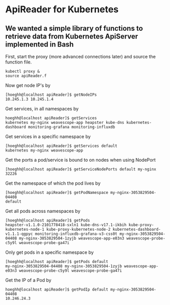# ApiReader for Kubernetes
## We wanted a simple library of functions to retrieve data from Kubernetes ApiServer implemented in Bash

First, start the proxy (more advanced connections later) and source the function file.
```
kubectl proxy &
source apiReader.f
```

Now get node IP's by 
```
[hoeghh@localhost apiReader]$ getNodeIPs
10.245.1.3 10.245.1.4
```

Get services, in all namespaces by 
```
hoeghh@localhost apiReader]$ getServices
kubernetes my-nginx weavescope-app heapster kube-dns kubernetes-dashboard monitoring-grafana monitoring-influxdb
``` 

Get services in a specific namespace by 
```
[hoeghh@localhost apiReader]$ getServices default
kubernetes my-nginx weavescope-app
```

Get the ports a pod/service is bound to on nodes when using NodePort
```
[hoeghh@localhost apiReader]$ getServiceNodePorts default my-nginx
32226
```

Get the namespace of which the pod lives by 
```
[hoeghh@localhost apiReader]$ getPodNamespace my-nginx-3053829504-04408
default
```

Get all pods across namespaces by 
```
[hoeghh@localhost apiReader]$ getPods
heapster-v1.1.0-2101778418-sxln1 kube-dns-v17.1-ikbih kube-proxy-kubernetes-node-1 kube-proxy-kubernetes-node-2 kubernetes-dashboard-v1.1.1-qgpyc monitoring-influxdb-grafana-v3-css0t my-nginx-3053829504-04408 my-nginx-3053829504-1zyjb weavescope-app-e03n3 weavescope-probe-c5y9l weavescope-probe-ga47i
```

Only get pods in a specific namespace by
```
[hoeghh@localhost apiReader]$ getPods default
my-nginx-3053829504-04408 my-nginx-3053829504-1zyjb weavescope-app-e03n3 weavescope-probe-c5y9l weavescope-probe-ga47i
```

Get the IP of a Pod by
```
hoeghh@localhost apiReader]$ getPodIp default my-nginx-3053829504-04408
10.246.24.3
```
